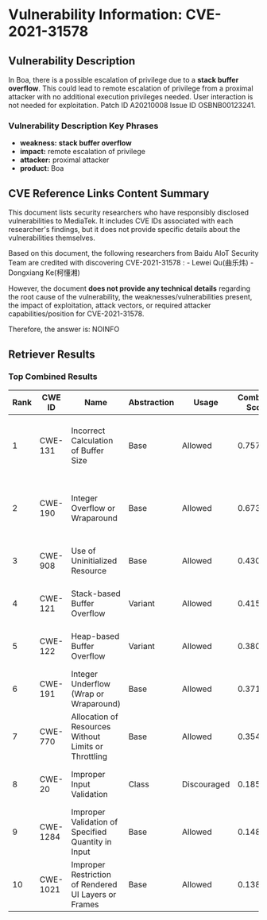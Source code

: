 # Vulnerability Information: CVE-2021-31578

## Vulnerability Description
In Boa, there is a possible escalation of privilege due to a **stack buffer overflow**. This could lead to remote escalation of privilege from a proximal attacker with no additional execution privileges needed. User interaction is not needed for exploitation. Patch ID A20210008 Issue ID OSBNB00123241.

### Vulnerability Description Key Phrases
- **weakness:** **stack buffer overflow**
- **impact:** remote escalation of privilege
- **attacker:** proximal attacker
- **product:** Boa

## CVE Reference Links Content Summary
This document lists security researchers who have responsibly disclosed vulnerabilities to MediaTek. It includes CVE IDs associated with each researcher's findings, but it does not provide specific details about the vulnerabilities themselves.

Based on this document, the following researchers from Baidu AIoT Security Team are credited with discovering CVE-2021-31578 :
    - Lewei Qu(曲乐炜)
    - Dongxiang Ke(柯懂湘)

However, the document **does not provide any technical details** regarding the root cause of the vulnerability, the weaknesses/vulnerabilities present, the impact of exploitation, attack vectors, or required attacker capabilities/position for CVE-2021-31578.

Therefore, the answer is:
NOINFO

## Retriever Results

### Top Combined Results

| Rank | CWE ID | Name | Abstraction | Usage | Combined Score | Retrievers | Individual Scores |
|------|--------|------|-------------|-------|---------------|------------|-------------------|
| 1 | CWE-131 | Incorrect Calculation of Buffer Size | Base | Allowed | 0.7575 | dense, sparse, graph | dense: 0.540, sparse: 0.289, graph: 0.901 |
| 2 | CWE-190 | Integer Overflow or Wraparound | Base | Allowed | 0.6736 | dense, sparse, graph | dense: 0.543, sparse: 0.265, graph: 0.700 |
| 3 | CWE-908 | Use of Uninitialized Resource | Base | Allowed | 0.4309 | sparse, graph | sparse: 0.280, graph: 0.757 |
| 4 | CWE-121 | Stack-based Buffer Overflow | Variant | Allowed | 0.4150 | dense, sparse | dense: 0.597, sparse: 0.264 |
| 5 | CWE-122 | Heap-based Buffer Overflow | Variant | Allowed | 0.3803 | dense, sparse | dense: 0.530, sparse: 0.256 |
| 6 | CWE-191 | Integer Underflow (Wrap or Wraparound) | Base | Allowed | 0.3711 | sparse, graph | sparse: 0.275, graph: 0.598 |
| 7 | CWE-770 | Allocation of Resources Without Limits or Throttling | Base | Allowed | 0.3543 | sparse, graph | sparse: 0.262, graph: 0.572 |
| 8 | CWE-20 | Improper Input Validation | Class | Discouraged | 0.1857 | dense, sparse | dense: 0.533, sparse: 0.258 |
| 9 | CWE-1284 | Improper Validation of Specified Quantity in Input | Base | Allowed | 0.1480 | sparse | sparse: 0.259 |
| 10 | CWE-1021 | Improper Restriction of Rendered UI Layers or Frames | Base | Allowed | 0.1389 | sparse | sparse: 0.243 |

